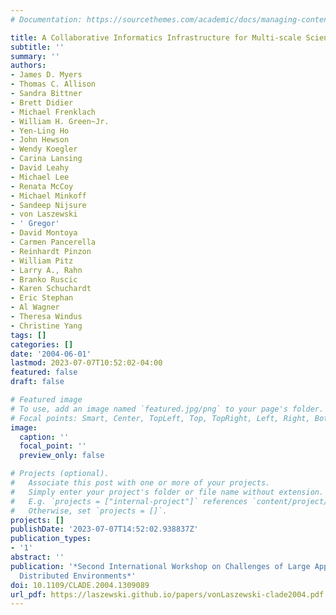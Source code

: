 ```yaml
---
# Documentation: https://sourcethemes.com/academic/docs/managing-content/

title: A Collaborative Informatics Infrastructure for Multi-scale Science
subtitle: ''
summary: ''
authors:
- James D. Myers
- Thomas C. Allison
- Sandra Bittner
- Brett Didier
- Michael Frenklach
- William H. Green~Jr.
- Yen-Ling Ho
- John Hewson
- Wendy Koegler
- Carina Lansing
- David Leahy
- Michael Lee
- Renata McCoy
- Michael Minkoff
- Sandeep Nijsure
- von Laszewski
- ' Gregor'
- David Montoya
- Carmen Pancerella
- Reinhardt Pinzon
- William Pitz
- Larry A., Rahn
- Branko Ruscic
- Karen Schuchardt
- Eric Stephan
- Al Wagner
- Theresa Windus
- Christine Yang
tags: []
categories: []
date: '2004-06-01'
lastmod: 2023-07-07T10:52:02-04:00
featured: false
draft: false

# Featured image
# To use, add an image named `featured.jpg/png` to your page's folder.
# Focal points: Smart, Center, TopLeft, Top, TopRight, Left, Right, BottomLeft, Bottom, BottomRight.
image:
  caption: ''
  focal_point: ''
  preview_only: false

# Projects (optional).
#   Associate this post with one or more of your projects.
#   Simply enter your project's folder or file name without extension.
#   E.g. `projects = ["internal-project"]` references `content/project/deep-learning/index.md`.
#   Otherwise, set `projects = []`.
projects: []
publishDate: '2023-07-07T14:52:02.938837Z'
publication_types:
- '1'
abstract: ''
publication: '*Second International Workshop on Challenges of Large Applications in
  Distributed Environments*'
doi: 10.1109/CLADE.2004.1309089
url_pdf: https://laszewski.github.io/papers/vonLaszewski-clade2004.pdf
---
```


